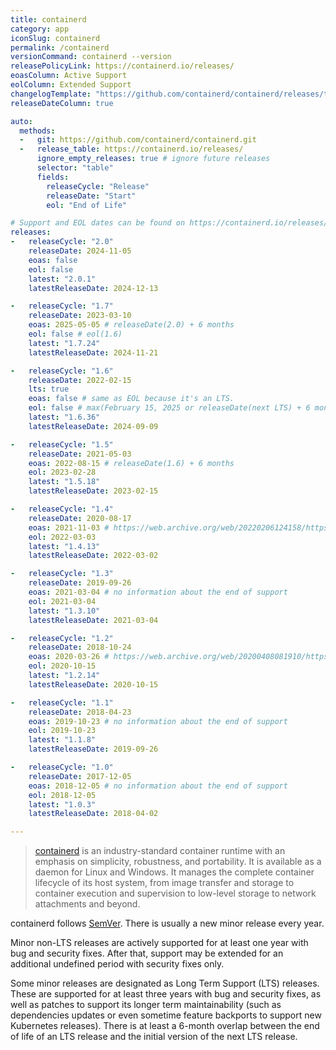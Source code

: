 ```yaml
---
title: containerd
category: app
iconSlug: containerd
permalink: /containerd
versionCommand: containerd --version
releasePolicyLink: https://containerd.io/releases/
eoasColumn: Active Support
eolColumn: Extended Support
changelogTemplate: "https://github.com/containerd/containerd/releases/tag/v__LATEST__"
releaseDateColumn: true

auto:
  methods:
  -   git: https://github.com/containerd/containerd.git
  -   release_table: https://containerd.io/releases/
      ignore_empty_releases: true # ignore future releases
      selector: "table"
      fields:
        releaseCycle: "Release"
        releaseDate: "Start"
        eol: "End of Life"

# Support and EOL dates can be found on https://containerd.io/releases/#support-horizon.
releases:
-   releaseCycle: "2.0"
    releaseDate: 2024-11-05
    eoas: false
    eol: false
    latest: "2.0.1"
    latestReleaseDate: 2024-12-13

-   releaseCycle: "1.7"
    releaseDate: 2023-03-10
    eoas: 2025-05-05 # releaseDate(2.0) + 6 months
    eol: false # eol(1.6)
    latest: "1.7.24"
    latestReleaseDate: 2024-11-21

-   releaseCycle: "1.6"
    releaseDate: 2022-02-15
    lts: true
    eoas: false # same as EOL because it's an LTS.
    eol: false # max(February 15, 2025 or releaseDate(next LTS) + 6 months
    latest: "1.6.36"
    latestReleaseDate: 2024-09-09

-   releaseCycle: "1.5"
    releaseDate: 2021-05-03
    eoas: 2022-08-15 # releaseDate(1.6) + 6 months
    eol: 2023-02-28
    latest: "1.5.18"
    latestReleaseDate: 2023-02-15

-   releaseCycle: "1.4"
    releaseDate: 2020-08-17
    eoas: 2021-11-03 # https://web.archive.org/web/20220206124158/https://containerd.io/releases/
    eol: 2022-03-03
    latest: "1.4.13"
    latestReleaseDate: 2022-03-02

-   releaseCycle: "1.3"
    releaseDate: 2019-09-26
    eoas: 2021-03-04 # no information about the end of support
    eol: 2021-03-04
    latest: "1.3.10"
    latestReleaseDate: 2021-03-04

-   releaseCycle: "1.2"
    releaseDate: 2018-10-24
    eoas: 2020-03-26 # https://web.archive.org/web/20200408081910/https://containerd.io/releases/
    eol: 2020-10-15
    latest: "1.2.14"
    latestReleaseDate: 2020-10-15

-   releaseCycle: "1.1"
    releaseDate: 2018-04-23
    eoas: 2019-10-23 # no information about the end of support
    eol: 2019-10-23
    latest: "1.1.8"
    latestReleaseDate: 2019-09-26

-   releaseCycle: "1.0"
    releaseDate: 2017-12-05
    eoas: 2018-12-05 # no information about the end of support
    eol: 2018-12-05
    latest: "1.0.3"
    latestReleaseDate: 2018-04-02

---
```


> [containerd](https://containerd.io/) is an industry-standard container runtime with an emphasis on
> simplicity, robustness, and portability. It is available as a daemon for Linux and Windows.
> It manages the complete container lifecycle of its host system, from image transfer and storage to
> container execution and supervision to low-level storage to network attachments and beyond.

containerd follows [SemVer](https://containerd.io/releases/#releases). There is usually a new minor
release every year.

Minor non-LTS releases are actively supported for at least one year with bug and security fixes.
After that, support may be extended for an additional undefined period with security fixes only.

Some minor releases are designated as Long Term Support (LTS) releases. These are supported for at
least three years with bug and security fixes, as well as patches to support its longer term
maintainability (such as dependencies updates or even sometime feature backports to support new
Kubernetes releases). There is at least a 6-month overlap between the end of life of an LTS release
and the initial version of the next LTS release.
